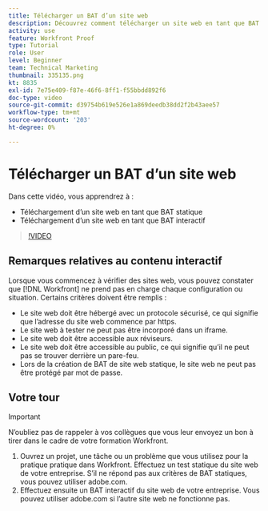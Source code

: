 ```yaml
---
title: Télécharger un BAT d’un site web
description: Découvrez comment télécharger un site web en tant que BAT statique et interactif dans [!DNL  Workfront].
activity: use
feature: Workfront Proof
type: Tutorial
role: User
level: Beginner
team: Technical Marketing
thumbnail: 335135.png
kt: 8835
exl-id: 7e75e409-f87e-46f6-8ff1-f55bbdd892f6
doc-type: video
source-git-commit: d39754b619e526e1a869deedb38dd2f2b43aee57
workflow-type: tm+mt
source-wordcount: '203'
ht-degree: 0%

---
```


# Télécharger un BAT d’un site web

Dans cette vidéo, vous apprendrez à :

* Téléchargement d’un site web en tant que BAT statique
* Téléchargement d’un site web en tant que BAT interactif

>[!VIDEO](https://video.tv.adobe.com/v/335135/?quality=12)


## Remarques relatives au contenu interactif

Lorsque vous commencez à vérifier des sites web, vous pouvez constater que [!DNL Workfront] ne prend pas en charge chaque configuration ou situation. Certains critères doivent être remplis :

* Le site web doit être hébergé avec un protocole sécurisé, ce qui signifie que l’adresse du site web commence par https.
* Le site web à tester ne peut pas être incorporé dans un iframe.
* Le site web doit être accessible aux réviseurs.
* Le site web doit être accessible au public, ce qui signifie qu’il ne peut pas se trouver derrière un pare-feu.
* Lors de la création de BAT de site web statique, le site web ne peut pas être protégé par mot de passe.

## Votre tour

>[!IMPORTANT]
>
>N’oubliez pas de rappeler à vos collègues que vous leur envoyez un bon à tirer dans le cadre de votre formation Workfront.

1. Ouvrez un projet, une tâche ou un problème que vous utilisez pour la pratique pratique dans Workfront. Effectuez un test statique du site web de votre entreprise. S’il ne répond pas aux critères de BAT statiques, vous pouvez utiliser adobe.com.
1. Effectuez ensuite un BAT interactif du site web de votre entreprise. Vous pouvez utiliser adobe.com si l’autre site web ne fonctionne pas.

<!-- 
Learn more about these considerations in the articles Generate a static proof for a website or other web content and Generate an interactive proof for a website or other web content. 
-->

<!--
### Learn more
[!DNL Workfront] also supports interactive proofing of files generated from a ZIP file. Learn how to prepare the ZIP file for uploading in the article Interactive content proofs.

* Generate a static proof for a website or other web content
* Generate an interactive proof for a website or other web content
* Generate a proof for interactive content in a ZIP file
* Understand the desktop proofing viewer
* Install the desktop proofing viewer
-->
